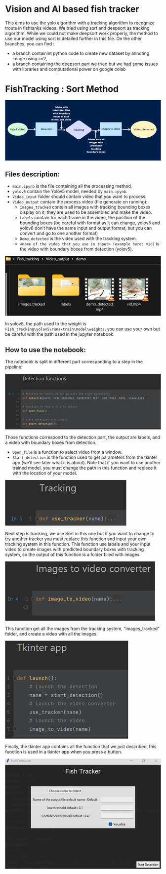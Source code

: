 # Vision and AI based fish tracker
This aims to use the yolo algorithm with a tracking algorithm to recognize trouts in fishtanks videos.
We tried using sort and deepsort as tracking algorithm.
While we could not make deepsort work properly, the method to use our model using sort is detailed further in this file.
On the other branches, you can find :
  - a branch containint python code to create new dataset by annoting image using cv2, 
  - a branch containing the deepsort part we tried but we had some issues with libraries and computational power on google colab


# FishTracking : Sort Method

![method proccessing chain](.github/images/process_chain.png)

Files description:
------------------

- `main.ipynb` is the file containing all the processing method.
- `yolov5` contain the Yolov5 model, needed by `main.ipynb`.
- `Video_input` folder should contain video that you want to process.
- `Video_output` contain the process video (file generate on running):
  - `Images_tracked` contain all images with tracking bounding boxes display on it, they are used to be assembled and make the video.
  - `Labels` contain for each frame in the video, the position of the bounding boxes (be careful with format as it can change, yolov5 and yolov8 don’t have the same input and output format, but you can convert and go to one another format)
  - `Demo_detected` is the video used with the tracking system.
  - `<name of the video that you use in input> (example here: vid)` is the video with boundary boxes from detection (yolov5).

![Overview of the folder video output](.github/images/video_output.png)

In yolov5, the path used to the weight is `Fish_tracking\yolov5\runs\train\model\weights`, you can use your own but be careful with the path used in the jupyter notebook.

How to use the notebook:
------------------------

The notebook is split in different part corresponding to a step in the pipeline:

![Detection functions](.github/images/detection_part.png)

Those functions correspond to the detection part, the output are labels, and a video with boundary boxes from detection.
- `Open_file` is a function to select video from a window.
- `Start_detection` is the function used to get parameters from the tkinter app (we’ll see later what it is about). Note that if you want to use another trained model, you must change the path in this function and replace it with the location of your model.

![Tracking function](.github/images/tracking_part.png)

Next step is tracking, we use Sort in this one but if you want to change to try another tracker you must replace this function and input your own tracking system in this function. This function use labels and your input video to create images with predicted boundary boxes with tracking system, so the output of this function is a folder filled with images.

![Image to video function](.github/images/video_converter_part.png)

This function get all the images from the tracking system, “images_tracked” folder, and create a video with all the images.

![First or main function](.github/images/launch.png)

Finally, the tkinter app contains all the function that we just described, this function is used in a tkinter app when you press a button.

![Tkinter interface](.github/images/tkinter_interface.png)
